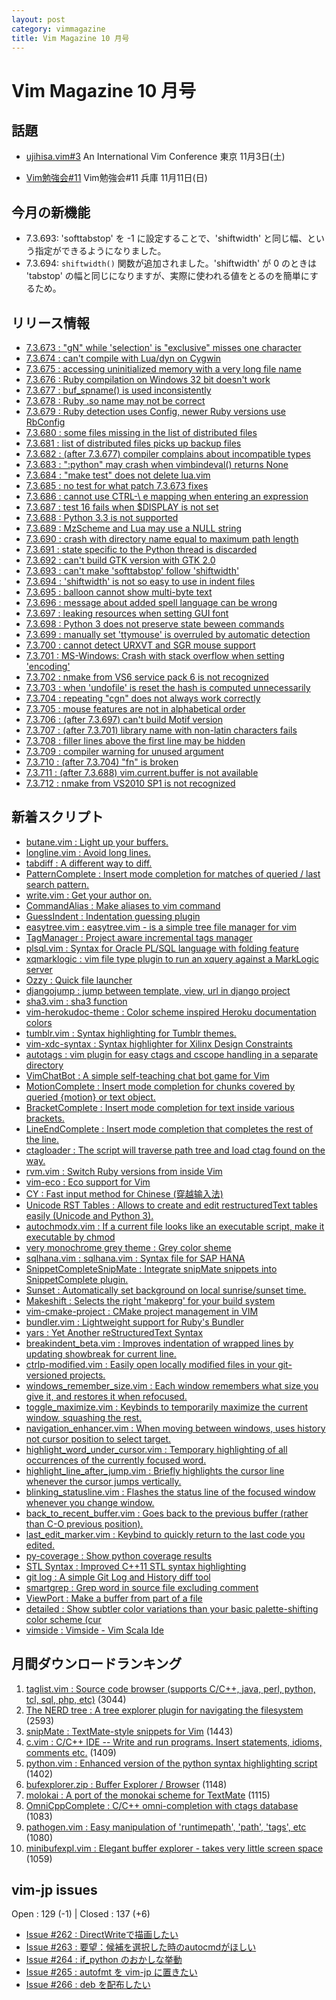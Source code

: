 ```yaml
---
layout: post
category: vimmagazine
title: Vim Magazine 10 月号
---
```


# Vim Magazine 10 月号

## 話題

- [ujihisa.vim#3](http://vim-jp.org/ujihisa.vim-3/)
  An International Vim Conference 東京 11月3日(土)

- [Vim勉強会#11](http://cotocoto.jp/event/71098)
  Vim勉強会#11 兵庫 11月11日(日)

## 今月の新機能

- 7.3.693: 'softtabstop' を -1 に設定することで、'shiftwidth' と同じ幅、という指定ができるようになりました。
- 7.3.694: `shiftwidth()` 関数が追加されました。'shiftwidth' が 0 のときは 'tabstop' の幅と同じになりますが、実際に使われる値をとるのを簡単にするため。

## リリース情報

- [7.3.673 : "gN" while 'selection' is "exclusive" misses one character](http://code.google.com/p/vim/source/detail?r=ca1c025079b11c98363e11576d903af756a593fc)
- [7.3.674 : can't compile with Lua/dyn on Cygwin](http://code.google.com/p/vim/source/detail?r=4da6003f0f0eee0f3908f8627af6d13a94c10cc6)
- [7.3.675 : accessing uninitialized memory with a very long file name](http://code.google.com/p/vim/source/detail?r=9963f7a9b41b555a0660288dd94df44b6dee7c2e)
- [7.3.676 : Ruby compilation on Windows 32 bit doesn't work](http://code.google.com/p/vim/source/detail?r=5309996ddcedd7e2dcc8c46624348405290b8940)
- [7.3.677 : buf\_spname() is used inconsistently](http://code.google.com/p/vim/source/detail?r=8115f449a574bc146f75449161f1757aaa5bbb66)
- [7.3.678 : Ruby .so name may not be correct](http://code.google.com/p/vim/source/detail?r=de253f606048a2862a338190b071e5e3c7de7a41)
- [7.3.679 : Ruby detection uses Config, newer Ruby versions use RbConfig](http://code.google.com/p/vim/source/detail?r=dd0f25ede9a8322b5b638961835cc4743cd479a2)
- [7.3.680 : some files missing in the list of distributed files](http://code.google.com/p/vim/source/detail?r=52acec46b75ecf24d044982d4cc067ef7890e7d6)
- [7.3.681 : list of distributed files picks up backup files](http://code.google.com/p/vim/source/detail?r=a2fe24ec6a0d06d0af286b9fee9e307c33f27cca)
- [7.3.682 : (after 7.3.677) compiler complains about incompatible types](http://code.google.com/p/vim/source/detail?r=8eb5b61161b4c56b378ec829e360204102d22db4)
- [7.3.683 : ":python" may crash when vimbindeval() returns None](http://code.google.com/p/vim/source/detail?r=0f5ee262963528ddccfa1f54b83696f939d21b53)
- [7.3.684 : "make test" does not delete lua.vim](http://code.google.com/p/vim/source/detail?r=1cc37b8cfaa1c670e442e2f9444feeb1820228bc)
- [7.3.685 : no test for what patch 7.3.673 fixes](http://code.google.com/p/vim/source/detail?r=34aa94a421b7a03a71013ddbb92937dbaf83b1aa)
- [7.3.686 : cannot use CTRL-\\ e mapping when entering an expression](http://code.google.com/p/vim/source/detail?r=ba9c9d0c4ff4cf56c3c5d2dec2da71decbbe9f6a)
- [7.3.687 : test 16 fails when $DISPLAY is not set](http://code.google.com/p/vim/source/detail?r=0545dab1517f8ce2b8319c02572e4bb357567034)
- [7.3.688 : Python 3.3 is not supported](http://code.google.com/p/vim/source/detail?r=2696da84d37093da0dea419878e4241385eb515b)
- [7.3.689 : MzScheme and Lua may use a NULL string](http://code.google.com/p/vim/source/detail?r=3c072c1cb87372f3ebd345463abbc451e80143e2)
- [7.3.690 : crash with directory name equal to maximum path length](http://code.google.com/p/vim/source/detail?r=caa0ca9ad06cb515b7e6d2e4410e03802b58e167)
- [7.3.691 : state specific to the Python thread is discarded](http://code.google.com/p/vim/source/detail?r=7f10daa706bb6ed0c39f1d2905cd78368a98d19f)
- [7.3.692 : can't build GTK version with GTK 2.0](http://code.google.com/p/vim/source/detail?r=337a4368fd2b68b9822b94e595d77b4d6773bfa4)
- [7.3.693 : can't make 'softtabstop' follow 'shiftwidth'](http://code.google.com/p/vim/source/detail?r=fd96b3cc88ed71d4c4d24c6ac67c9d3a68ae6e6b)
- [7.3.694 : 'shiftwidth' is not so easy to use in indent files](http://code.google.com/p/vim/source/detail?r=8235ccf121bb241f8105d0ba6e1c92e9f8b04555)
- [7.3.695 : balloon cannot show multi-byte text](http://code.google.com/p/vim/source/detail?r=cd6c420e31d6843fa1231e1cf7a3d9eff0ad4e07)
- [7.3.696 : message about added spell language can be wrong](http://code.google.com/p/vim/source/detail?r=447c688b82eb4a5eb7cd0e16521094b77160fd0f)
- [7.3.697 : leaking resources when setting GUI font](http://code.google.com/p/vim/source/detail?r=7c72b5f7ada1f4a028315aa50f8739e0e83c2e74)
- [7.3.698 : Python 3 does not preserve state beween commands](http://code.google.com/p/vim/source/detail?r=b5b892472ecb1a10cce1709e41700b264b6485d2)
- [7.3.699 : manually set 'ttymouse' is overruled by automatic detection](http://code.google.com/p/vim/source/detail?r=4ffb6f9b58e0b51923fe6a71e6af158b6e3f7864)
- [7.3.700 : cannot detect URXVT and SGR mouse support](http://code.google.com/p/vim/source/detail?r=c656847932d33b5d68394ae1ea3153dbdba4d3ff)
- [7.3.701 : MS-Windows: Crash with stack overflow when setting 'encoding'](http://code.google.com/p/vim/source/detail?r=48af8656094539f8f71dc51e0a6aa14d48ddffd0)
- [7.3.702 : nmake from VS6 service pack 6 is not recognized](http://code.google.com/p/vim/source/detail?r=916b5c11a13e9978c85f9742546e70d614116883)
- [7.3.703 : when 'undofile' is reset the hash is computed unnecessarily](http://code.google.com/p/vim/source/detail?r=f69321485951a3c9bd0e9e7484a1901b94cae726)
- [7.3.704 : repeating "cgn" does not always work correctly](http://code.google.com/p/vim/source/detail?r=be8ad9c9b973a4d87b9bcfee2b6a8de1f6d3e071)
- [7.3.705 : mouse features are not in alphabetical order](http://code.google.com/p/vim/source/detail?r=0aa74f2f50a8333fd5544f5d4b383132be41704c)
- [7.3.706 : (after 7.3.697) can't build Motif version](http://code.google.com/p/vim/source/detail?r=d0ae72c2f5f94e2483ab0979eec652b1289679a8)
- [7.3.707 : (after 7.3.701) library name with non-latin characters fails](http://code.google.com/p/vim/source/detail?r=d24d309c365fc5c6a9324a6183d7b927d9f5132f)
- [7.3.708 : filler lines above the first line may be hidden](http://code.google.com/p/vim/source/detail?r=64427849c1582299f2af389c6225eead529f0329)
- [7.3.709 : compiler warning for unused argument](http://code.google.com/p/vim/source/detail?r=fb7dec372910b61478abdd7f79871724153ebfdd)
- [7.3.710 : (after 7.3.704) "fn" is broken](http://code.google.com/p/vim/source/detail?r=906eb5c0ef129b6876fa9c6c5a13e44807f7a503)
- [7.3.711 : (after 7.3.688) vim.current.buffer is not available](http://code.google.com/p/vim/source/detail?r=2a7b2943be22c27edb3c0334423c1b17275f18fb)
- [7.3.712 : nmake from VS2010 SP1 is not recognized](http://code.google.com/p/vim/source/detail?r=557ef119999ea687ccb84eddca295755c24989da)

## 新着スクリプト

- [butane.vim : Light up your buffers.](http://www.vim.org/scripts/script.php?script_id=4245)
- [longline.vim : Avoid long lines.](http://www.vim.org/scripts/script.php?script_id=4246)
- [tabdiff : A different way to diff.](http://www.vim.org/scripts/script.php?script_id=4247)
- [PatternComplete : Insert mode completion for matches of queried / last search pattern.](http://www.vim.org/scripts/script.php?script_id=4248)
- [write.vim : Get your author on.](http://www.vim.org/scripts/script.php?script_id=4249)
- [CommandAlias : Make aliases to vim command](http://www.vim.org/scripts/script.php?script_id=4250)
- [GuessIndent : Indentation guessing plugin](http://www.vim.org/scripts/script.php?script_id=4251)
- [easytree.vim : easytree.vim - is a simple tree file manager for vim](http://www.vim.org/scripts/script.php?script_id=4252)
- [TagManager : Project aware incremental tags manager](http://www.vim.org/scripts/script.php?script_id=4253)
- [plsql.vim : Syntax for Oracle PL/SQL language with folding feature](http://www.vim.org/scripts/script.php?script_id=4254)
- [xqmarklogic : vim file type plugin to run an xquery against a MarkLogic server](http://www.vim.org/scripts/script.php?script_id=4255)
- [Ozzy : Quick file launcher](http://www.vim.org/scripts/script.php?script_id=4256)
- [djangojump : jump between template, view, url  in django project](http://www.vim.org/scripts/script.php?script_id=4257)
- [sha3.vim : sha3 function](http://www.vim.org/scripts/script.php?script_id=4258)
- [vim-herokudoc-theme : Color scheme inspired Heroku documentation colors](http://www.vim.org/scripts/script.php?script_id=4260)
- [tumblr.vim : Syntax highlighting for Tumblr themes.](http://www.vim.org/scripts/script.php?script_id=4261)
- [vim-xdc-syntax : Syntax highlighter for Xilinx Design Constraints](http://www.vim.org/scripts/script.php?script_id=4262)
- [autotags : vim plugin for easy ctags and cscope handling in a separate directory ](http://www.vim.org/scripts/script.php?script_id=4263)
- [VimChatBot : A simple self-teaching chat bot game for Vim](http://www.vim.org/scripts/script.php?script_id=4264)
- [MotionComplete : Insert mode completion for chunks covered by queried {motion} or text object.](http://www.vim.org/scripts/script.php?script_id=4265)
- [BracketComplete : Insert mode completion for text inside various brackets.](http://www.vim.org/scripts/script.php?script_id=4266)
- [LineEndComplete : Insert mode completion that completes the rest of the line.](http://www.vim.org/scripts/script.php?script_id=4267)
- [ctagloader : The script will traverse path tree and load ctag found on the way.](http://www.vim.org/scripts/script.php?script_id=4268)
- [rvm.vim : Switch Ruby versions from inside Vim](http://www.vim.org/scripts/script.php?script_id=4269)
- [vim-eco : Eco support for Vim](http://www.vim.org/scripts/script.php?script_id=4270)
- [CY : Fast input method for Chinese (穿越输入法)](http://www.vim.org/scripts/script.php?script_id=4271)
- [Unicode RST Tables : Allows to create and edit restructuredText tables easily (Unicode and Python 3).](http://www.vim.org/scripts/script.php?script_id=4272)
- [autochmodx.vim : If a current file looks like an executable script, make it executable by chmod](http://www.vim.org/scripts/script.php?script_id=4273)
- [very monochrome grey theme : Grey color sheme](http://www.vim.org/scripts/script.php?script_id=4274)
- [sqlhana.vim : sqlhana.vim : Syntax file for SAP HANA](http://www.vim.org/scripts/script.php?script_id=4275)
- [SnippetCompleteSnipMate : Integrate snipMate snippets into SnippetComplete plugin.](http://www.vim.org/scripts/script.php?script_id=4276)
- [Sunset : Automatically set background on local sunrise/sunset time.](http://www.vim.org/scripts/script.php?script_id=4277)
- [Makeshift : Selects the right 'makeprg' for your build system](http://www.vim.org/scripts/script.php?script_id=4278)
- [vim-cmake-project : CMake project management in VIM](http://www.vim.org/scripts/script.php?script_id=4279)
- [bundler.vim : Lightweight support for Ruby's Bundler](http://www.vim.org/scripts/script.php?script_id=4280)
- [yars : Yet Another reStructuredText Syntax](http://www.vim.org/scripts/script.php?script_id=4281)
- [breakindent\_beta.vim : Improves indentation of wrapped lines by updating showbreak for current line.](http://www.vim.org/scripts/script.php?script_id=4282)
- [ctrlp-modified.vim : Easily open locally modified files in your git-versioned projects.](http://www.vim.org/scripts/script.php?script_id=4283)
- [windows\_remember\_size.vim : Each window remembers what size you give it, and restores it when refocused.](http://www.vim.org/scripts/script.php?script_id=4284)
- [toggle\_maximize.vim : Keybinds to temporarily maximize the current window, squashing the rest.](http://www.vim.org/scripts/script.php?script_id=4285)
- [navigation\_enhancer.vim : When moving between windows, uses history not cursor position to select target.](http://www.vim.org/scripts/script.php?script_id=4286)
- [highlight\_word\_under\_cursor.vim : Temporary highlighting of all occurrences of the currently focused word.](http://www.vim.org/scripts/script.php?script_id=4287)
- [highlight\_line\_after\_jump.vim : Briefly highlights the cursor line whenever the cursor jumps vertically.](http://www.vim.org/scripts/script.php?script_id=4288)
- [blinking\_statusline.vim : Flashes the status line of the focused window whenever you change window.](http://www.vim.org/scripts/script.php?script_id=4289)
- [back\_to\_recent\_buffer.vim : Goes back to the previous buffer (rather than C-O previous position).](http://www.vim.org/scripts/script.php?script_id=4290)
- [last\_edit\_marker.vim : Keybind to quickly return to the last code you edited.](http://www.vim.org/scripts/script.php?script_id=4291)
- [py-coverage : Show python coverage results](http://www.vim.org/scripts/script.php?script_id=4292)
- [STL Syntax : Improved C++11 STL syntax highlighting ](http://www.vim.org/scripts/script.php?script_id=4293)
- [git log : A simple Git Log and History diff tool](http://www.vim.org/scripts/script.php?script_id=4294)
- [smartgrep : Grep word in source file excluding comment](http://www.vim.org/scripts/script.php?script_id=4295)
- [ViewPort : Make a buffer from part of a file](http://www.vim.org/scripts/script.php?script_id=4296)
- [detailed : Show subtler color variations than your basic palette-shifting color scheme (cur](http://www.vim.org/scripts/script.php?script_id=4297)
- [vimside : Vimside - Vim Scala Ide](http://www.vim.org/scripts/script.php?script_id=4298)

## 月間ダウンロードランキング

1. [taglist.vim : Source code browser (supports C/C++, java, perl, python, tcl, sql, php, etc)](http://www.vim.org/scripts/script.php?script_id=273) (3044)
2. [The NERD tree : A tree explorer plugin for navigating the filesystem](http://www.vim.org/scripts/script.php?script_id=1658) (2593)
3. [snipMate : TextMate-style snippets for Vim](http://www.vim.org/scripts/script.php?script_id=2540) (1443)
4. [c.vim : C/C++ IDE --  Write and run programs. Insert statements, idioms, comments etc.](http://www.vim.org/scripts/script.php?script_id=213) (1409)
5. [python.vim : Enhanced version of the python syntax highlighting script](http://www.vim.org/scripts/script.php?script_id=790) (1402)
6. [bufexplorer.zip : Buffer Explorer / Browser](http://www.vim.org/scripts/script.php?script_id=42) (1148)
7. [molokai : A port of the monokai scheme for TextMate](http://www.vim.org/scripts/script.php?script_id=2340) (1115)
8. [OmniCppComplete : C/C++ omni-completion with ctags database](http://www.vim.org/scripts/script.php?script_id=1520) (1083)
9. [pathogen.vim : Easy manipulation of 'runtimepath', 'path', 'tags', etc](http://www.vim.org/scripts/script.php?script_id=2332) (1080)
10. [minibufexpl.vim : Elegant buffer explorer - takes very little screen space](http://www.vim.org/scripts/script.php?script_id=159) (1059)

## vim-jp issues

Open : 129 (-1) | Closed : 137 (+6)

- [Issue #262 : DirectWriteで描画したい](https://github.com/vim-jp/issues/issues/262)
- [Issue #263 : 要望：候補を選択した時のautocmdがほしい](https://github.com/vim-jp/issues/issues/263)
- [Issue #264 : if\_python のおかしな挙動](https://github.com/vim-jp/issues/issues/264)
- [Issue #265 : autofmt を vim-jp に置きたい](https://github.com/vim-jp/issues/issues/265)
- [Issue #266 : deb を配布したい](https://github.com/vim-jp/issues/issues/266)

